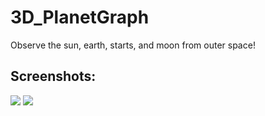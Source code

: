 # 3D_PlanetGraph
Observe the sun, earth, starts, and moon from outer space! 

<h2> Screenshots: </h2>
<img src="https://ibb.co/XJHXRVC">
<img src="https://ibb.co/30frpwB">
